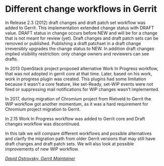 # Different change workflows in Gerrit

In Release 2.3 (2012) draft changes and draft patch set workflow
was added to Gerrit. This implementation extended change status with
DRAFT value. DRAFT status in change occurs before NEW and will be for
a change that is not meant for review (yet). Draft changes and draft
patch sets can be removed or published. Publishing a draft patchset in
a draft change irreversibly upgrades the change status to NEW. In addition
draft changes implied visibility restriction: only change owners and
reviewers can see drafts.

In 2013 OpenStack project proposed alternative Work In Progress workflow,
that was not adopted in gerrit core at that time. Later, based on his work,
work in progress plugin was created. This plugins had some limitation because
it wasn't a core feature, like set-Ready, set-WIP events were not fired or
suppressing mail notifications for WIP changes wasn't implemented.

In 2017, during migration of Chromium project from Rietveld to Gerrit the WIP
workflow got another momentum, as it was a hard requirement for Chromium project
migration to Gerrit.

In 2.15 Work In Progress workflow was added to Gerrit core and Draft changes
workflow was discontinued.

In this talk we will compare different workflows and possible alternatives and
clarify the migration path from older Gerrit versions that may still have
draft changes and draft patch sets. We will also look at possible improvements
of new WIP workflow.

*[David Ostrovsky, Gerrit Maintainer](../speakers.md#davido)*